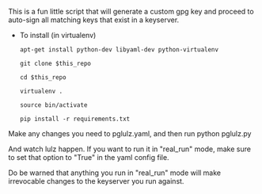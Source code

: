 This is a fun little script that will generate a custom gpg key and proceed to
auto-sign all matching keys that exist in a keyserver.

* To install (in virtualenv)

  `apt-get install python-dev libyaml-dev python-virtualenv`

  `git clone $this_repo`

  `cd $this_repo`

  `virtualenv .`

  `source bin/activate`

  `pip install -r requirements.txt`

Make any changes you need to pglulz.yaml, and then run
python pglulz.py

And watch lulz happen. If you want to run it in "real_run" mode, make sure to
set that option to "True" in the yaml config file.

Do be warned that anything you run in "real_run" mode will make irrevocable
changes to the keyserver you run against.
